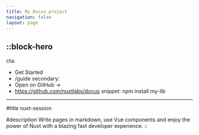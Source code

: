 ```yaml
---
title: My Docus project
navigation: false
layout: page
---
```


::block-hero
---
cta:
  - Get Started
  - /guide
secondary:
  - Open on GitHub →
  - https://github.com/nuxtlabs/docus
snippet: npm install my-lib
---

#title
nuxt-session

#description
Write pages in markdown, use Vue components and enjoy the power of Nuxt with a blazing fast developer experience.
::
